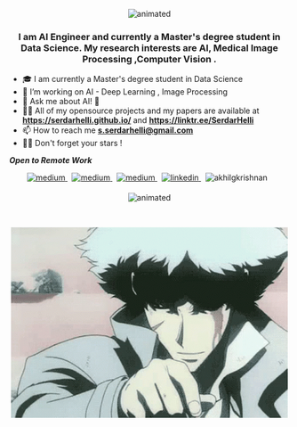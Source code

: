 <p align="center">   <img src="https://readme-typing-svg.herokuapp.com/?size=25&lines=Welcome+!+I'm+S.Serdar+Helli" alt="animated" /> </p>

<h3 align="center">  I am AI Engineer and  currently a Master's degree student in Data Science. My research interests are AI, Medical Image Processing ,Computer Vision .
</h3>



<!--- <p align="center">
<> <img src="https://github-readme-stats.vercel.app/api?username=SerdarHelli&hide=contribs,prs" alt="animated" />

 <></p> -->


- 🎓 I am currently a Master's degree student in Data Science 
- 🔭 I’m  working on AI - Deep Learning , Image Processing   
- 💬 Ask me about AI! 🐍
- 👨‍💻 All of my opensource projects and my papers are available at **https://serdarhelli.github.io/** and **https://linktr.ee/SerdarHelli**
- 📫 How to reach me **s.serdarhelli@gmail.com**
- 🧑‍🚀 Don't forget your stars !


***Open to Remote Work***
<br/>

<p align="center">

<a href="https://opensea.io/collection/coreneuroart" target="_blank">
<img src=https://img.shields.io/badge/-OpenSea-blue?&style=for-the-badge alt=medium style="margin-bottom: 5px;" />
</a> &nbsp;


<a href="https://huggingface.co/SerdarHelli" target="_blank">
<img src=https://img.shields.io/badge/-HuggingFace-yellow?&style=for-the-badge alt=medium style="margin-bottom: 5px;" />
</a> &nbsp;


<a href="https://serdarhelli.medium.com/" target="_blank">
<img src=https://img.shields.io/badge/medium-%23000000.svg?&style=for-the-badge&logo=medium&logoColor=green alt=medium style="margin-bottom: 5px;" />
</a> &nbsp;

<a href="https://www.linkedin.com/in/selahattin-serdar-helli-85bb201a3/" target="_blank">
<img src=https://img.shields.io/badge/linkedin-%231E77B5.svg?&style=for-the-badge&logo=linkedin&logoColor=white alt=linkedin style="margin-bottom: 5px;" />
</a> &nbsp;

<img src="https://komarev.com/ghpvc/?username=SerdarHelli" alt="akhilgkrishnan" /> 
 &nbsp;
</p>
<p align="center">   <img src="https://readme-typing-svg.herokuapp.com/?size=22&lines=See+You+Space+Cowboy+.+.+." alt="animated" /> </p>
<br/>
 <p align="center">
  <img src="https://github.com/SerdarHelli/SerdarHelli/blob/main/see-you-space-cowboy-cowboy-bebop.gif" alt="animated" />
 </p>
 

